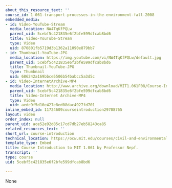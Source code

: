 ```yaml
---
about_this_resource_text: ''
course_id: 1-061-transport-processes-in-the-environment-fall-2008
embedded_media:
- id: Video-YouTube-Stream
  media_location: NW4TqKfPQLw
  parent_uid: 5cebf5c421835e6f2bfe599dfcab8bd6
  title: Video-YouTube-Stream
  type: Video
  uid: 870801fb5719d3b1362a11090e879bb7
- id: Thumbnail-YouTube-JPG
  media_location: https://img.youtube.com/vi/NW4TqKfPQLw/default.jpg
  parent_uid: 5cebf5c421835e6f2bfe599dfcab8bd6
  title: Thumbnail-YouTube-JPG
  type: Thumbnail
  uid: 686242a169bbce5506b54babcc5a3d5c
- id: Video-InternetArchive-MP4
  media_location: http://www.archive.org/download/MIT1.061F08/Course-Introduction-to-MIT1.061-by-Professor-Nepf.mp4
  parent_uid: 5cebf5c421835e6f2bfe599dfcab8bd6
  title: Video-Internet Archive-MP4
  type: Video
  uid: aedc9f5d10e427e8ed08dac4927fd701
inline_embed_id: 11724609courseintroduction29708765
layout: video
order_index: null
parent_uid: ace52e92d85c17cd7db27eb58243ca85
related_resources_text: ''
short_url: course-introduction
technical_location: https://ocw.mit.edu/courses/civil-and-environmental-engineering/1-061-transport-processes-in-the-environment-fall-2008/syllabus/course-introduction
template_type: Embed
title: Course Introduction to MIT 1.061 by Professor Nepf.
transcript: ''
type: course
uid: 5cebf5c421835e6f2bfe599dfcab8bd6

---
```

None